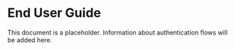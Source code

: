 # End User Guide

This document is a placeholder. Information about authentication flows will be added here.
